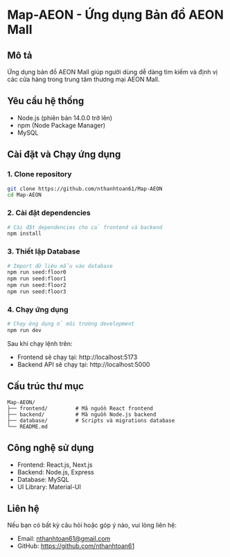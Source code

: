 # Map-AEON - Ứng dụng Bản đồ AEON Mall

## Mô tả

Ứng dụng bản đồ AEON Mall giúp người dùng dễ dàng tìm kiếm và định vị các cửa hàng trong trung tâm thương mại AEON Mall.

## Yêu cầu hệ thống

- Node.js (phiên bản 14.0.0 trở lên)
- npm (Node Package Manager)
- MySQL

## Cài đặt và Chạy ứng dụng

### 1. Clone repository

```bash
git clone https://github.com/nthanhtoan61/Map-AEON
cd Map-AEON
```

### 2. Cài đặt dependencies

```bash
# Cài đặt dependencies cho cả frontend và backend
npm install
```

### 3. Thiết lập Database

```bash
# Import dữ liệu mẫu vào database
npm run seed:floor0
npm run seed:floor1
npm run seed:floor2
npm run seed:floor3
```

### 4. Chạy ứng dụng

```bash
# Chạy ứng dụng ở môi trường development
npm run dev
```

Sau khi chạy lệnh trên:

- Frontend sẽ chạy tại: http://localhost:5173
- Backend API sẽ chạy tại: http://localhost:5000

## Cấu trúc thư mục

```
Map-AEON/
├── frontend/         # Mã nguồn React frontend
├── backend/          # Mã nguồn Node.js backend
├── database/         # Scripts và migrations database
└── README.md
```

## Công nghệ sử dụng

- Frontend: React.js, Next.js
- Backend: Node.js, Express
- Database: MySQL
- UI Library: Material-UI

## Liên hệ

Nếu bạn có bất kỳ câu hỏi hoặc góp ý nào, vui lòng liên hệ:

- Email: nthanhtoan61@gmail.com
- GitHub: https://github.com/nthanhtoan61
